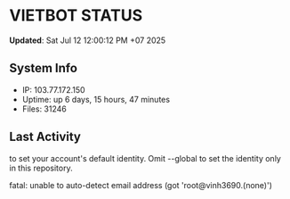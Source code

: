 # VIETBOT STATUS
**Updated**: Sat Jul 12 12:00:12 PM +07 2025

## System Info
- IP: 103.77.172.150
- Uptime: up 6 days, 15 hours, 47 minutes
- Files: 31246

## Last Activity

to set your account's default identity.
Omit --global to set the identity only in this repository.

fatal: unable to auto-detect email address (got 'root@vinh3690.(none)')
